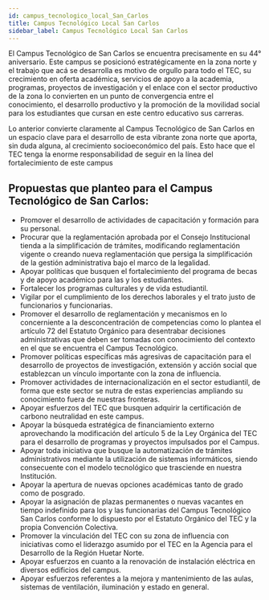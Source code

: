 ```yaml
---
id: campus_tecnologico_local_San_Carlos
title: Campus Tecnológico Local San Carlos 
sidebar_label: Campus Tecnológico Local San Carlos 
---
```

El Campus Tecnológico de San Carlos se encuentra precisamente en su 44° aniversario. Este campus se posicionó estratégicamente en la zona norte y el trabajo que acá se desarrolla es motivo de orgullo para todo el TEC, su crecimiento en oferta académica, servicios de apoyo a la academia, programas, proyectos de investigación y el enlace con el sector productivo de la zona lo convierten en un punto de convergencia entre el conocimiento, el desarrollo productivo y la promoción de la movilidad social  para los estudiantes que cursan en este centro educativo sus carreras.


Lo anterior convierte claramente al Campus Tecnológico de San Carlos en un espacio clave para el desarrollo de esta vibrante zona norte que aporta, sin duda alguna, al crecimiento socioeconómico del país. Esto hace que el TEC tenga la enorme responsabilidad de seguir en la línea del fortalecimiento de este campus    

## Propuestas que planteo para el Campus Tecnológico de San Carlos:
- Promover el desarrollo de actividades de capacitación y formación para su personal.
- Procurar que la reglamentación aprobada por el Consejo Institucional tienda a la simplificación de trámites, modificando reglamentación vigente o creando nueva reglamentación que persiga la simplificación de la gestión administrativa bajo el marco de la legalidad.
- Apoyar políticas que busquen el fortalecimiento del programa de becas y de apoyo académico para las y los estudiantes.
- Fortalecer los programas culturales y de vida estudiantil.
- Vigilar por el cumplimiento de los derechos laborales y el trato justo de funcionarios y funcionarias.
- Promover el desarrollo de reglamentación y mecanismos en lo concerniente a la desconcentración de competencias como lo plantea el artículo 72 del Estatuto Orgánico para desentrabar decisiones administrativas que deben ser tomadas con conocimiento del contexto en el que se encuentra el Campus Tecnológico.
- Promover políticas específicas más agresivas de capacitación para el desarrollo de proyectos de investigación, extensión y acción social que establezcan un vínculo importante con la zona de influencia.
- Promover actividades de internacionalización en el sector estudiantil, de forma que este sector se nutra de estas experiencias ampliando su conocimiento fuera de nuestras fronteras.
- Apoyar esfuerzos del TEC que busquen adquirir la certificación de carbono neutralidad en este campus.
- Apoyar la búsqueda estratégica de financiamiento externo aprovechando la modificación del artículo 5 de la Ley Orgánica del TEC para el desarrollo de programas y proyectos impulsados por el Campus.
- Apoyar toda iniciativa que busque la automatización de trámites administrativos mediante la utilización de sistemas informáticos, siendo consecuente con el modelo tecnológico que trasciende en nuestra Institución.
- Apoyar la apertura de nuevas opciones académicas tanto de grado como de posgrado. 
- Apoyar la asignación de plazas permanentes o nuevas vacantes en tiempo indefinido para los y las funcionarias del Campus Tecnológico San Carlos conforme lo dispuesto por el Estatuto Orgánico del TEC y la propia Convención Colectiva.
- Promover la vinculación del TEC con su zona de influencia con iniciativas como el liderazgo asumido por el TEC en la Agencia para el Desarrollo de la Región Huetar Norte.
- Apoyar esfuerzos en cuanto a la renovación de instalación eléctrica en diversos edificios del campus.
- Apoyar esfuerzos referentes a la mejora y mantenimiento de las aulas, sistemas de ventilación, iluminación y estado en general.
